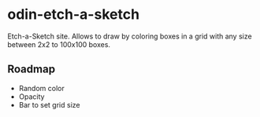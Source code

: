 # odin-etch-a-sketch

Etch-a-Sketch site. Allows to draw by coloring boxes in a grid with any size between
2x2 to 100x100 boxes.

## Roadmap
- Random color
- Opacity 
- Bar to set grid size
